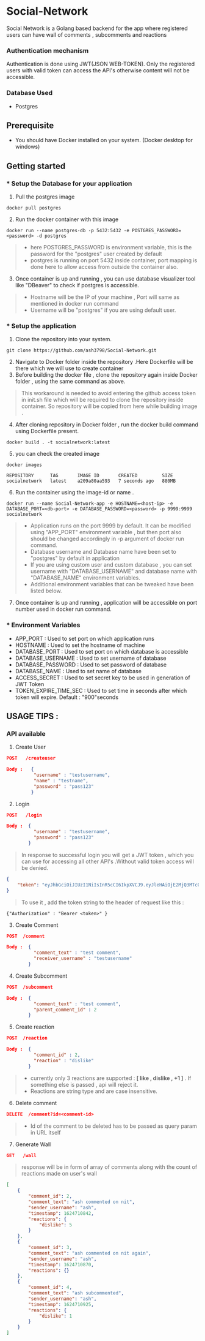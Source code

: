 # Social-Network
Social Network is a Golang based backend for the app where registered users can have wall of comments , subcomments and reactions

### Authentication mechanism
Authentication is done using JWT(JSON WEB-TOKEN). Only the registered users with valid token can access the API's otherwise content will not be accessible.

### Database Used 
* Postgres

## Prerequisite
* You should have Docker installed on your system. (Docker desktop for windows)

## Getting started

### * Setup the Database for your application

1. Pull the postgres image
```shell
docker pull postgres
```
2. Run the docker container with this image 
```shell
docker run --name postgres-db -p 5432:5432 -e POSTGRES_PASSWORD=<password> -d postgres
```
> - here POSTGRES_PASSWORD is environment variable, this is the password for the "postgres" user created by default
> - postgres is running on port 5432 inside container, port mapping is done here to allow access from outside the container also.

3. Once container is up and running , you can use database visualizer tool like "DBeaver" to check if postgres is accessible.
> - Hostname will be the IP of your machine ,  Port will same as mentioned in docker run command
> - Username will be "postgres" if you are using default user.

### * Setup the application

1. Clone the repository into your system.
```
git clone https://github.com/ash3798/Social-Network.git
```
2. Navigate to Docker folder inside the repository .Here Dockerfile will be there which we will use to create container
3. Before building the docker file , clone the repository again inside Docker folder , using the same command as above.
> This workaround is needed to avoid entering the github access token in init.sh file which will be required to clone the repository inside container. So repository will be copied from here while building image .
4. After cloning repository in Docker folder , run the docker build command using Dockerfile present.
```
docker build . -t socialnetwork:latest
```
5. you can check the created image 
```
docker images

REPOSITORY      TAG       IMAGE ID       CREATED         SIZE
socialnetwork   latest    a209a80aa593   7 seconds ago   880MB
```
6. Run the container using the image-id or name .
```
docker run --name Social-Network-app -e HOSTNAME=<host-ip> -e DATABASE_PORT=<db-port> -e DATABASE_PASSWORD=<password> -p 9999:9999 socialnetwork
```
> - Application runs on the port 9999 by default. It can be modified using "APP_PORT" environment variable , but then port also should be changed accordingly in -p argument of docker run command.
> - Database username and Database name have been set to "postgres" by default in application
> - If you are using custom user and custom database , you can set username with "DATABASE_USERNAME" and database name with "DATABASE_NAME" environment variables.
> - Additional environment variables that can be tweaked have been listed below.

7. Once container is up and running , application will be accessible on port number used in docker run command.

### * Environment Variables
* APP_PORT : Used to set port on which application runs
* HOSTNAME : Used to set the hostname of machine 
* DATABASE_PORT : Used to set port on which database is accessible
* DATABASE_USERNAME : Used to set username of database
* DATABASE_PASSWORD : Used to set password of database
* DATABASE_NAME : Used to set name of database
* ACCESS_SECRET : Used to set secret key to be used in generation of JWT Token
* TOKEN_EXPIRE_TIME_SEC : Used to set time in seconds after which token will expire. Default : "900"seconds

## USAGE TIPS :

### API available 
1) Create User
```json
POST   /createuser

Body :   {
          "username" : "testusername",
          "name" : "testname",
          "password" : "pass123"
         }
```

2. Login
```json
POST   /login

Body :  {
          "username" : "testusername",
          "password" : "pass123"
        }
```
> In response to successful login you will get a JWT token , which you can use for accessing all other API's .Without valid token access will be denied.
```json
{
    "token": "eyJhbGciOiJIUzI1NiIsInR5cCI6IkpXVCJ9.eyJleHAiOjE2MjQ3MTc0MDMsInVzZXJuYW1lIjoiYXNoIn0.vBO-kDDume2jvQTS7RhhlmyAvAew7bxLwxO5cpbFZFk"
}
```
> To use it , add the token string to the header of request like this :
```
{"Authorization" : "Bearer <token>" }
```

3. Create Comment
```json
POST  /comment

Body :  {
          "comment_text" : "test comment",
          "receiver_username" : "testusername"
        }
```

4. Create Subcomment
```json
POST  /subcomment

Body :  {
          "comment_text" : "test comment",
          "parent_comment_id" : 2
        }
```

5. Create reaction
```json
POST  /reaction

Body :  {
          "comment_id" : 2,
          "reaction" : "dislike"
        }
```
> - currently only 3 reactions are supported : **[  like  ,  dislike  ,  +1  ]** . If something else is passed , api will reject it.
> - Reactions are string type and are case insensitive.

6. Delete comment
```json
DELETE  /comment?id=<comment-id>
```
> - Id of the comment to be deleted has to be passed as query param in URL itself

7. Generate Wall
```json
GET   /wall
```
> response will be in form of array of comments along with the count of reactions made on user's wall
```json
[
    {
        "comment_id": 2,
        "comment_text": "ash commented on nit",
        "sender_username": "ash",
        "timestamp": 1624710842,
        "reactions": {
            "dislike": 5
        }
    },
    {
        "comment_id": 3,
        "comment_text": "ash commented on nit again",
        "sender_username": "ash",
        "timestamp": 1624710870,
        "reactions": {}
    },
    {
        "comment_id": 4,
        "comment_text": "ash subcommented",
        "sender_username": "ash",
        "timestamp": 1624710925,
        "reactions": {
            "dislike": 1
        }
    }
]
```
